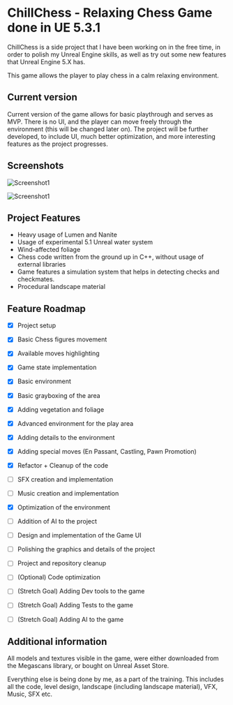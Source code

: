 # ChillChess - Relaxing Chess Game done in UE 5.3.1

ChillChess is a side project that I have been working on in the free time, in order to polish my Unreal Engine skills, as well as try out some new features that Unreal Engine 5.X has.

This game allows the player to play chess in a calm relaxing environment.

## Current version 

Current version of the game allows for basic playthrough and serves as MVP. There is no UI, and the player can move freely through the environment (this will be changed later on). The project will be further developed, to include UI, much better optimization, and more interesting features as the project progresses. 

## Screenshots 

![Screenshot1](https://i.imgur.com/Fevzjx5.png)

![Screenshot1](https://i.imgur.com/05bBrk2.png)

## Project Features

* Heavy usage of Lumen and Nanite
* Usage of experimental 5.1 Unreal water system
* Wind-affected foliage
* Chess code written from the ground up in C++, without usage of external libraries
* Game features a simulation system that helps in detecting checks and checkmates. 
* Procedural landscape material

## Feature Roadmap

- [x] Project setup
- [x] Basic Chess figures movement
- [x] Available moves highlighting 
- [x] Game state implementation
- [x] Basic environment
- [x] Basic grayboxing of the area
- [x] Adding vegetation and foliage
- [x] Advanced environment for the play area
- [x] Adding details to the environment
- [x] Adding special moves (En Passant, Castling, Pawn Promotion)
- [x] Refactor + Cleanup of the code
- [ ] SFX creation and implementation
- [ ] Music creation and implementation
- [x] Optimization of the environment
- [ ] Addition of AI to the project
- [ ] Design and implementation of the Game UI
- [ ] Polishing the graphics and details of the project
- [ ] Project and repository cleanup
- [ ] (Optional) Code optimization
- [ ] (Stretch Goal) Adding Dev tools to the game
- [ ] (Stretch Goal) Adding Tests to the game
- [ ] (Stretch Goal) Adding AI to the game


## Additional information

All models and textures visible in the game, were either downloaded from the Megascans library, or bought on Unreal Asset Store.

Everything else is being done by me, as a part of the training. This includes all the code, level design, landscape (including landscape material), VFX, Music, SFX etc. 